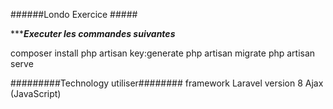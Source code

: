 ######Londo Exercice #####

**********Executer les commandes suivantes*******

composer install
php artisan key:generate
php artisan migrate
php artisan serve


#########Technology utiliser########
	framework Laravel version 8
	Ajax (JavaScript)

